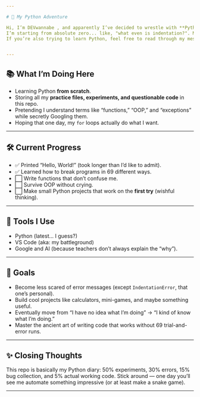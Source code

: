 ```yaml
---

# 🐍 My Python Adventure

Hi, I’m DEVwannabe , and apparently I’ve decided to wrestle with **Python** now.
I’m starting from absolute zero... like, "what even is indentation?". My goal is to slowly (but surely) level up from printing `Hello World` to maybe automating my life (or at least my assignments).
If you’re also trying to learn Python, feel free to read through my mess... who knows, you might learn from my mistakes (or at least laugh at them).  


---
```


## 📚 What I’m Doing Here

* Learning Python **from scratch**.
* Storing all my **practice files, experiments, and questionable code** in this repo.
* Pretending I understand terms like “functions,” “OOP,” and “exceptions” while secretly Googling them.
* Hoping that one day, my `for` loops actually do what I want.

---

## 🛠️ Current Progress

* ✅ Printed “Hello, World!” (took longer than I’d like to admit).
* ✅ Learned how to break programs in 69 different ways.
* ⬜ Write functions that don’t confuse me.
* ⬜ Survive OOP without crying.
* ⬜ Make small Python projects that work on the **first try** (wishful thinking).

---

## 🧰 Tools I Use

* Python (latest... I guess?)
* VS Code (aka: my battleground)
* Google and AI (because teachers don’t always explain the “why”).

---

## 🎯 Goals

* Become less scared of error messages (except `IndentationError`, that one’s personal).
* Build cool projects like calculators, mini-games, and maybe something useful.
* Eventually move from “I have no idea what I’m doing” → “I kind of know what I’m doing.”
* Master the ancient art of writing code that works without 69 trial-and-error runs.

---

## ✨ Closing Thoughts

This repo is basically my Python diary:
50% experiments, 30% errors, 15% bug collection, and 5% actual working code.
Stick around — one day you’ll see me automate something impressive (or at least make a snake game).

---
